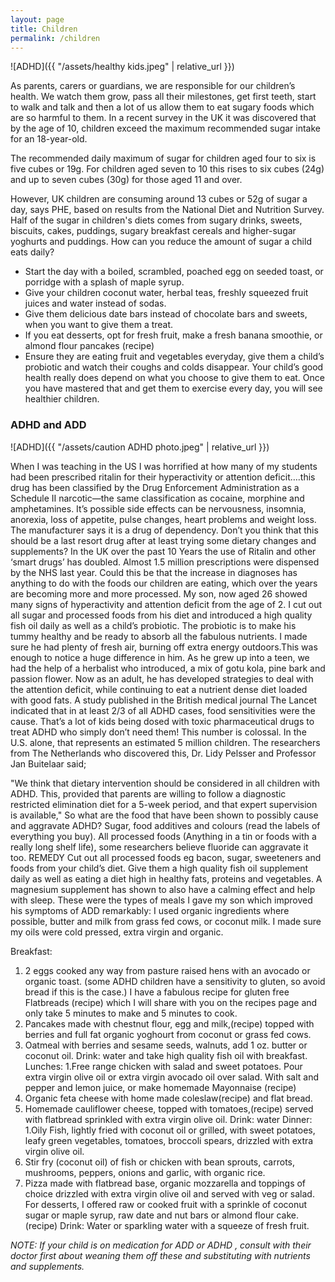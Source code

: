 ```yaml
---
layout: page
title: Children
permalink: /children
---
```


![ADHD]({{ "/assets/healthy kids.jpeg" | relative_url }})

As parents, carers or guardians, we are responsible for our children’s health. We watch them grow, pass all their milestones, get first teeth, start to walk and talk and then a lot of us allow them to eat sugary foods which are so harmful to them. In a recent survey in the UK it was discovered that by the age of 10, children exceed the maximum recommended sugar intake for an 18-year-old.

The recommended daily maximum of sugar for children aged four to six is five cubes or 19g. For children aged seven to 10 this rises to six cubes (24g) and up to seven cubes (30g) for those aged 11 and over.

However, UK children are consuming around 13 cubes or 52g of sugar a day, says PHE, based on results from the National Diet and Nutrition Survey.
Half of the sugar in children's diets comes from sugary drinks, sweets, biscuits, cakes, puddings, sugary breakfast cereals and higher-sugar yoghurts and puddings.
How can you reduce the amount of sugar a child eats daily?

* Start the day with a boiled, scrambled, poached egg on seeded toast, or porridge with a splash of maple syrup.
* Give your children coconut water, herbal teas, freshly squeezed fruit juices and water instead of sodas.
* Give them delicious date bars instead of chocolate bars and sweets, when you want to give them a treat.
* If you eat desserts, opt for fresh fruit, make a fresh banana smoothie, or almond flour pancakes (recipe)
* Ensure they are eating fruit and vegetables everyday, give them a child’s probiotic and watch their coughs and colds disappear. Your child’s good health really does depend on what you choose to give them to eat. Once you have mastered that and get them to exercise every day, you will see healthier children.


### ADHD and ADD

![ADHD]({{ "/assets/caution ADHD photo.jpeg" | relative_url }})

When I was teaching in the US I was horrified at how many of my students had been prescribed ritalin for their hyperactivity or attention deficit….this drug has been classified by the Drug Enforcement Administration as a Schedule II narcotic—the same classification as cocaine, morphine and amphetamines. It’s possible side effects can be nervousness, insomnia, anorexia, loss of appetite, pulse changes, heart problems and weight loss. The manufacturer says it is a drug of dependency. Don’t you think that this should be a last resort drug after at least trying some dietary changes and supplements? In the UK over the past 10 Years the use of Ritalin and other ‘smart drugs’ has doubled. Almost 1.5 million prescriptions were dispensed by the NHS last year. Could this be that the increase in diagnoses has anything to do with the  foods our children are eating, which over the years are becoming more and more processed. My son, now aged 26 showed many signs of hyperactivity and attention deficit from the age of 2. I cut out all sugar and processed foods from his diet and introduced a high quality fish oil daily as well as a child’s probiotic. The probiotic is to make his tummy healthy and be ready to absorb all the fabulous nutrients. I made sure he had plenty of fresh air, burning off extra energy outdoors.This was enough to notice a huge difference in him. As he grew up into a teen, we had the help of a herbalist who introduced, a mix of gotu kola, pine bark and passion flower. Now as an adult, he has developed strategies to deal with the attention deficit, while continuing to eat a nutrient dense diet loaded with good fats. A study published in the British medical journal The Lancet indicated that in at least 2/3 of all ADHD cases, food sensitivities were the cause.
That’s a lot of kids  being dosed with toxic pharmaceutical drugs to treat ADHD who simply don’t need them! This number is colossal. In the U.S. alone, that represents an estimated 5 million children. The researchers from The Netherlands who discovered this, Dr. Lidy Pelsser and Professor Jan Buitelaar said;


"We think that dietary intervention should be considered in all children with ADHD. This, provided that parents are willing to follow a diagnostic restricted elimination diet for a 5-week period, and that expert supervision is available," 
So what are the food that have been shown to possibly cause and aggravate ADHD? Sugar, food additives and colours (read the labels of everything you buy). All processed foods (Anything in a tin or foods with a really long shelf life), some researchers believe fluoride can aggravate it too.
REMEDY  Cut out all processed foods eg bacon, sugar, sweeteners and foods from your child’s diet. Give them a high quality fish oil supplement daily as well as eating a diet high in healthy fats, proteins and vegetables. A magnesium supplement has shown to also have a calming effect and help with sleep. 
These were the types of meals I gave my son which improved his symptoms of ADD remarkably: I used organic ingredients where possible, butter and milk from grass fed cows, or coconut milk. I made sure my oils were cold pressed, extra virgin and organic.


Breakfast:

1. 2 eggs cooked any way from pasture raised hens with an avocado or organic toast. (some ADHD children have a sensitivity to gluten, so avoid bread if this is the case.) I have a fabulous recipe for gluten free Flatbreads (recipe) which I will share with you on the recipes page and only take 5 minutes to make and 5 minutes to cook.
2. Pancakes made with chestnut flour, egg and milk,(recipe) topped with berries and full fat organic yoghourt from coconut or grass fed cows.
3. Oatmeal with berries and sesame seeds, walnuts, add 1 oz. butter or coconut oil.
Drink: water and take high quality fish oil with breakfast.
Lunches:
1.Free range chicken with salad and  sweet potatoes. Pour extra virgin olive oil or extra virgin avocado oil over salad. With salt and pepper and lemon juice, or make homemade Mayonnaise (recipe)
2. Organic feta cheese with home made coleslaw(recipe) and flat bread.
3. Homemade cauliflower cheese, topped with tomatoes,(recipe) served with flatbread sprinkled with extra virgin olive oil.
Drink: water
Dinner:
1.Oily Fish, lightly fried with coconut oil or grilled, with sweet potatoes, leafy green vegetables, tomatoes, broccoli spears, drizzled with extra virgin olive oil.
2. Stir fry (coconut oil) of fish or chicken with bean sprouts, carrots, mushrooms, peppers, onions and garlic, with organic rice.
3. Pizza made with flatbread base, organic mozzarella and toppings of choice drizzled with extra virgin olive oil and served with veg or salad.
For desserts, I offered raw or cooked fruit with a sprinkle of coconut sugar or maple syrup, raw date and nut bars or almond flour cake. (recipe)
Drink: Water or sparkling water with a squeeze of fresh fruit.

_NOTE: If your child is on medication for ADD or ADHD , consult with their doctor first about weaning them off these and substituting with nutrients and supplements._











